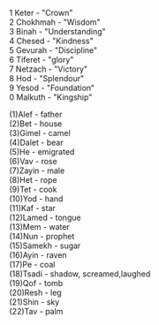 1 Keter - "Crown"  
2 Chokhmah - "Wisdom"  
3 Binah - "Understanding"  
4 Chesed - "Kindness"  
5 Gevurah - "Discipline"  
6 Tiferet - "glory"  
7 Netzach - "Victory"  
8 Hod - "Splendour"  
9 Yesod - "Foundation“  
0 Malkuth - "Kingship”  


(1)Alef - father   
(2)Bet - house  
(3)Gimel - camel  
(4)Dalet - bear  
(5)He - emigrated  
(6)Vav - rose   
(7)Zayin - male  
(8)Het - rope  
(9)Tet - cook   
(10)Yod - hand  
(11)Kaf - star  
(12)Lamed - tongue  
(13)Mem - water  
(14)Nun - prophet  
(15)Samekh - sugar  
(16)Ayin - raven  
(17)Pe - coal  
(18)Tsadi - shadow, screamed,laughed  
(19)Qof - tomb  
(20)Resh - leg  
(21)Shin - sky  
(22)Tav - palm  
